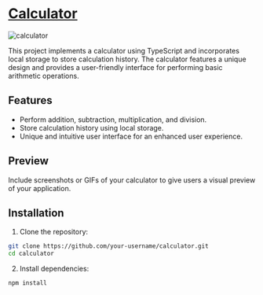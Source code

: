# [Calculator](https://calculator-lite.netlify.app)

![calculator](https://i.imgur.com/bboEApD.png)

This project implements a calculator using TypeScript and incorporates local storage to store calculation history. The calculator features a unique design and provides a user-friendly interface for performing basic arithmetic operations.

## Features

- Perform addition, subtraction, multiplication, and division.
- Store calculation history using local storage.
- Unique and intuitive user interface for an enhanced user experience.

## Preview

Include screenshots or GIFs of your calculator to give users a visual preview of your application.

## Installation

1. Clone the repository:

```bash
git clone https://github.com/your-username/calculator.git
cd calculator
```

2. Install dependencies:

```bash
npm install
```
